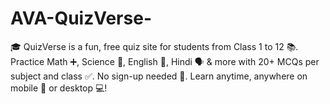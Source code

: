 # AVA-QuizVerse-
🎓 QuizVerse is a fun, free quiz site for students from Class 1 to 12 📚. Practice Math ➕, Science 🔬, English 📝, Hindi 🗣️ &amp; more with 20+ MCQs per subject and class ✅. No sign-up needed 🙌. Learn anytime, anywhere on mobile 📱 or desktop 💻!
